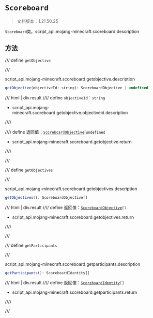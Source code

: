 # `Scoreboard`

> 文档版本：1.21.50.25

`Scoreboard`类。script_api.mojang-minecraft.scoreboard.description

## 方法

/// define
`getObjective`


///

script_api.mojang-minecraft.scoreboard.getobjective.description

```js
getObjective(objectiveId: string): ScoreboardObjective | undefined
```

/// html | div.result
//// define
`objectiveId`：`string`

- script_api.mojang-minecraft.scoreboard.getobjective.objectiveid.description


////

//// define
返回值：[`ScoreboardObjective`](./scoreboardobjective.md)|`undefined`

- script_api.mojang-minecraft.scoreboard.getobjective.return


////

///


/// define
`getObjectives`


///

script_api.mojang-minecraft.scoreboard.getobjectives.description

```js
getObjectives(): ScoreboardObjective[]
```

/// html | div.result
//// define
返回值：<code><a href="../scoreboardobjective/">ScoreboardObjective</a>[]</code>

- script_api.mojang-minecraft.scoreboard.getobjectives.return


////

///


/// define
`getParticipants`


///

script_api.mojang-minecraft.scoreboard.getparticipants.description

```js
getParticipants(): ScoreboardIdentity[]
```

/// html | div.result
//// define
返回值：<code><a href="../scoreboardidentity/">ScoreboardIdentity</a>[]</code>

- script_api.mojang-minecraft.scoreboard.getparticipants.return


////

///

